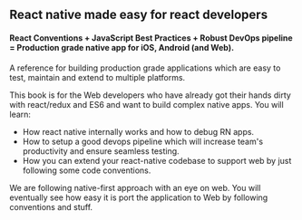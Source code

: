 ## React native made easy for react developers

#### React Conventions + JavaScript Best Practices + Robust DevOps pipeline = Production grade native app for iOS, Android \(and Web\).

A reference for building production grade applications which are easy to test, maintain and extend to multiple platforms.

This book is for the Web developers who have already got their hands dirty with react/redux and ES6 and want to build complex native apps. You will learn:

* How react native internally works and how to debug RN apps.
* How to setup a good devops pipeline which will increase team's productivity and ensure seamless testing.
* How you can extend your react-native codebase to support web by just following some code conventions.

We are following native-first approach with an eye on web. You will eventually see how easy it is port the application to Web by following conventions and stuff.



